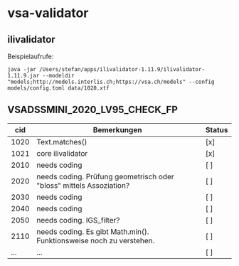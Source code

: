# vsa-validator

## ilivalidator

Beispielaufrufe:

```
java -jar /Users/stefan/apps/ilivalidator-1.11.9/ilivalidator-1.11.9.jar --modeldir "models;http://models.interlis.ch;https://vsa.ch/models" --config models/config.toml data/1020.xtf
```



## VSADSSMINI_2020_LV95_CHECK_FP

| cid | Bemerkungen | Status |
| ----|-------------|--------|
| 1020 | Text.matches() | [x] |
| 1021 | core ilivalidator | [x] |
| 2010 | needs coding | [ ] |
| 2020 | needs coding. Prüfung geometrisch oder "bloss" mittels Assoziation? | [ ] |
| 2030 | needs coding | [ ] |
| 2040 | needs coding | [ ] |
| 2050 | needs coding. IGS_filter? | [ ] |
| 2110 | needs coding. Es gibt Math.min(). Funktionsweise noch zu verstehen. | [ ] |
| ... | ... | [ ] |



